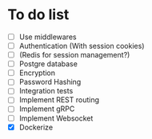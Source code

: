 # To do list

- [ ] Use middlewares
- [ ] Authentication (With session cookies)
- [ ] (Redis for session management?)
- [ ] Postgre database
- [ ] Encryption
- [ ] Password Hashing
- [ ] Integration tests
- [ ] Implement REST routing
- [ ] Implement gRPC
- [ ] Implement Websocket
- [X] Dockerize
